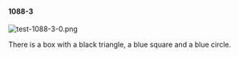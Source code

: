 #### 1088-3
![test-1088-3-0.png](https://github.com/lil-lab/nlvr/raw/master/nlvr/test/images/1/test-1088-3-0.png "test-1088-3-0.png")

There is a box with a black triangle, a blue square and a blue circle.